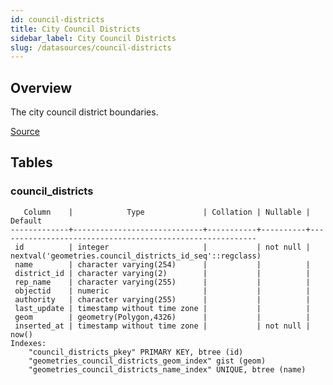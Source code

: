 ```yaml
---
id: council-districts
title: City Council Districts
sidebar_label: City Council Districts
slug: /datasources/council-districts
---
```


## Overview

The city council district boundaries.

[Source](https://portal-nolagis.opendata.arcgis.com/datasets/4593a994e7644bcc91d9e1c096df1734_0)

## Tables

### council_districts

```
   Column    |            Type             | Collation | Nullable |                         Default
-------------+-----------------------------+-----------+----------+----------------------------------------------------------
 id          | integer                     |           | not null | nextval('geometries.council_districts_id_seq'::regclass)
 name        | character varying(254)      |           |          |
 district_id | character varying(2)        |           |          |
 rep_name    | character varying(255)      |           |          |
 objectid    | numeric                     |           |          |
 authority   | character varying(255)      |           |          |
 last_update | timestamp without time zone |           |          |
 geom        | geometry(Polygon,4326)      |           |          |
 inserted_at | timestamp without time zone |           | not null | now()
Indexes:
    "council_districts_pkey" PRIMARY KEY, btree (id)
    "geometries_council_districts_geom_index" gist (geom)
    "geometries_council_districts_name_index" UNIQUE, btree (name)
```


